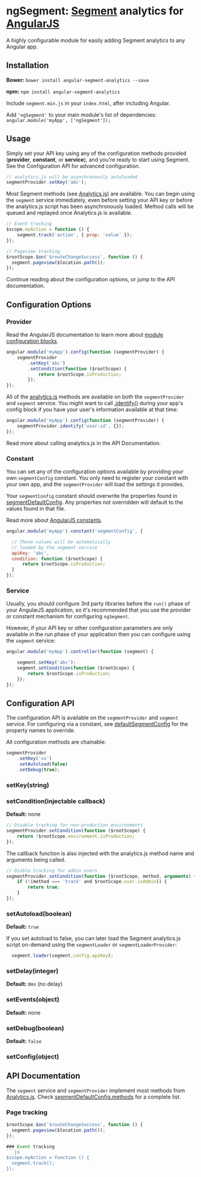 # ngSegment: [Segment](https://segment.com) analytics for [AngularJS](https://angular.io/)
A highly configurable module for easily adding Segment analytics to any Angular app.


## Installation

**Bower:**
`bower install angular-segment-analytics --save`

**npm:**
`npm install angular-segment-analytics`

Include `segment.min.js` in your `index.html`, after including Angular.

Add `'ngSegment'` to your main module's list of dependencies: `angular.module('myApp', ['ngSegment']);`


## Usage

Simply set your API key using any of the configuration methods provided (**provider**, **constant**, or **service**), and you're ready to start using Segment. See the Configuration API for advanced configuration.

```js
// analytics.js will be asynchronously autoloaded
segmentProvider.setKey('abc');
```

Most Segment methods (see [Analytics.js](https://segment.com/docs/libraries/analytics.js/)) are available. You can begin using the `segment` service immediately, even before setting your API key or before the analytics.js script has been asynchronously loaded. Method calls will be queued and replayed once Analytics.js is available.

```js
// Event tracking
$scope.myAction = function () {
    segment.track('action', { prop: 'value' });
});

// Pageview tracking
$rootScope.$on('$routeChangeSuccess', function () {
  segment.pageview($location.path());
});
```

Continue reading about the configuration options, or jump to the API documentation.


## Configuration Options

### Provider

Read the AngularJS documentation to learn more about [module configuration blocks](https://docs.angularjs.org/guide/module#module-loading-dependencies).

```js
angular.module('myApp').config(function (segmentProvider) {
    segmentProvider
        .setKey('abc')
        .setCondition(function ($rootScope) {
            return $rootScope.isProduction;
        });
});
```

All of the [analytics.js](https://segment.com/docs/libraries/analytics.js/) methods are available on both the `segmentProvider` and `segment` service. You might want to call [.identify()](https://segment.com/docs/libraries/analytics.js/#identify) during your app's config block if you have your user's information available at that time:
```js
angular.module('myApp').config(function (segmentProvider) {
    segmentProvider.identify('user-id', {});
});
```
Read more about calling analytics.js in the API Documentation.

### Constant

You can set any of the configuration options available by providing your own `segmentConfig` constant. You only need to register your constant with your own app, and the `segmentProvider` will load the settings it provides.

Your `segmentConfig` constant should overwrite the properties found in [segmentDefaultConfig](https://github.com/aleross/angular-segment-analytics/blob/master/src/config.js). Any properties not overridden will default to the values found in that file.

Read more about [AngularJS constants](https://docs.angularjs.org/api/auto/service/$provide#constant).

```js
angular.module('myApp').constant('segmentConfig', {

  // These values will be automatically
  // loaded by the segment service
  apiKey: 'abc',
  condition: function ($rootScope) {
      return $rootScope.isProduction;
  }
});
```

### Service

Usually, you should configure 3rd party libraries before the `run()` phase of your AngularJS application, so it's recommended that you use the provider or constant mechanism for configuring `ngSegment`. 

However, if your API key or other configuration parameters are only available in the run phase of your application then you can configure using the `segment` service:
```js
angular.module('myApp').controller(function (segment) {

    segment.setKey('abc');
    segment.setCondition(function ($rootScope) {
        return $rootScope.isProduction;
    });
});
```

## Configuration API

The configuration API is available on the `segmentProvider` and `segment` service. For configuring via a constant, see [defaultSegmentConfig](https://github.com/aleross/angular-segment-analytics/blob/master/src/config.js) for the property names to override. 

All configuration methods are chainable:
```js
segmentProvider
    .setKey('xx')
    .setAutoload(false)
    .setDebug(true);
```

### setKey(string)

### setCondition(injectable callback)
**Default:** none
```js
// Disable tracking for non-production environments
segmentProvider.setCondition(function ($rootScope) {
    return !$rootScope.environment.isProduction;
});
```

The callback function is also injected with the analytics.js method name and arguments being called.
```js
// Disble tracking for admin users
segmentProvider.setCondition(function ($rootScope, method, arguments) {
    if (!(method === 'track' and $rootScope.user.isAdmin)) {
        return true;
    }
});
```

### setAutoload(boolean)
**Default:** `true`

If you set autoload to false, you can later load the Segment analytics.js script on-demand using the `segmentLoader` or `segmentLoaderProvider`:

```js
  segment.loader(segment.config.apiKey);
```

### setDelay(integer)
**Default:** `0ms` (no delay)

### setEvents(object)
**Default:** none

### setDebug(boolean)
**Default:** `false`

### setConfig(object)



## API Documentation

The `segment` service and `segmentProvider` implement most methods from [Analytics.js](https://segment.com/docs/libraries/analytics.js/). Check [segmentDefaultConfig.methods](https://github.com/aleross/angular-segment-analytics/blob/master/src/config.js) for a complete list.

### Page tracking
```js
$rootScope.$on('$routeChangeSuccess', function () {
  segment.pageview($location.path());
});

### Event tracking
```js
$scope.myAction = function () {
  segment.track();
});
```
